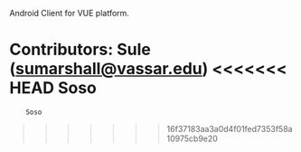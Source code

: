 Android Client for VUE platform.

Contributors: 	Sule (sumarshall@vassar.edu)
<<<<<<< HEAD
	     	Soso
=======
		Soso
>>>>>>> 16f37183aa3a0d4f01fed7353f58a10975cb9e20
